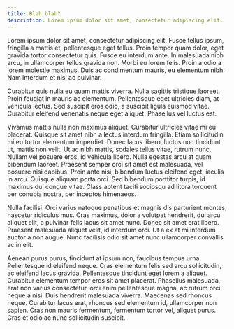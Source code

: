 ```yaml
---
title: Blah blah?
description: Lorem ipsum dolor sit amet, consectetur adipiscing elit.
---
```


Lorem ipsum dolor sit amet, consectetur adipiscing elit. Fusce tellus ipsum, fringilla a mattis et,
pellentesque eget tellus. Proin tempor quam dolor, eget gravida tortor consectetur quis. Fusce eu
interdum ante. In malesuada nibh arcu, in ullamcorper tellus gravida non. Morbi eu lorem felis.
Proin a odio a lorem molestie maximus. Duis ac condimentum mauris, eu elementum nibh. Nam interdum
et nisl ac pulvinar.

Curabitur quis nulla eu quam mattis viverra. Nulla sagittis tristique laoreet. Proin feugiat in
mauris ac elementum. Pellentesque eget ultricies diam, at vehicula lectus. Sed suscipit eros odio, a
suscipit ligula euismod vitae. Curabitur eleifend venenatis neque eget aliquet. Phasellus vel luctus
est.

Vivamus mattis nulla non maximus aliquet. Curabitur ultricies vitae mi eu placerat. Quisque sit amet
nibh a lectus interdum fringilla. Etiam sollicitudin mi eu tortor elementum imperdiet. Donec lacus
libero, luctus non tincidunt ut, mattis non velit. Ut ac nibh mattis, sodales tellus vitae, rutrum
nunc. Nullam vel posuere eros, id vehicula libero. Nulla egestas arcu at quam bibendum laoreet.
Praesent semper orci sit amet est malesuada, vel posuere nisi dapibus. Proin ante nisi, bibendum
luctus eleifend eget, iaculis in arcu. Quisque aliquam porta orci. Sed bibendum porttitor turpis, id
maximus dui congue vitae. Class aptent taciti sociosqu ad litora torquent per conubia nostra, per
inceptos himenaeos.

Nulla facilisi. Orci varius natoque penatibus et magnis dis parturient montes, nascetur ridiculus
mus. Cras maximus, dolor a volutpat hendrerit, dui arcu aliquet elit, a pulvinar felis lacus sit
amet nunc. Donec sit amet erat libero. Praesent malesuada aliquet velit, id interdum orci. Ut a ex
at mi interdum auctor a non augue. Nunc facilisis odio sit amet nunc ullamcorper convallis ac in
elit.

Aenean purus purus, tincidunt at ipsum non, faucibus tempus urna. Pellentesque id eleifend neque.
Cras elementum felis sed arcu sollicitudin, ac eleifend lacus gravida. Pellentesque tincidunt eget
lorem a aliquet. Curabitur elementum tempor eros sit amet placerat. Phasellus malesuada, erat non
varius consectetur, orci enim pellentesque magna, ac rutrum orci neque a nisi. Duis hendrerit
malesuada viverra. Maecenas sed rhoncus neque. Curabitur lacus erat, rhoncus sed elementum id,
ullamcorper non sapien. Cras non mauris fermentum, fermentum tortor vel, aliquet purus. Cras et odio
ac nunc sollicitudin suscipit.
